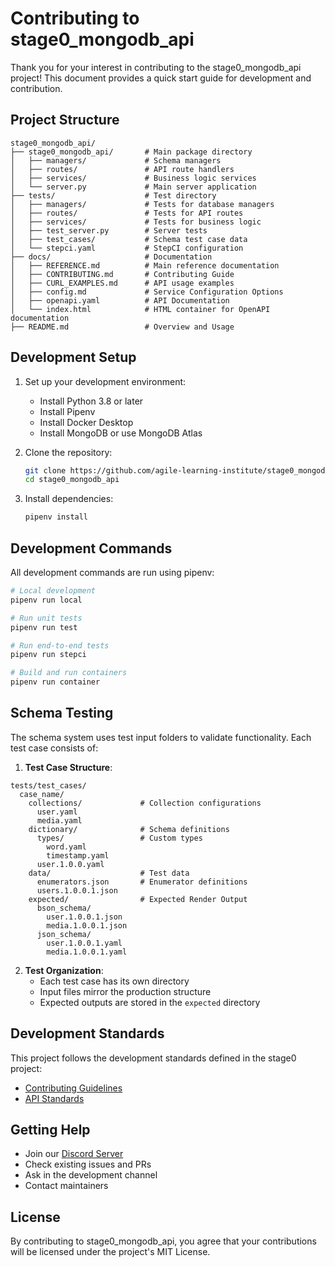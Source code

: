 # Contributing to stage0_mongodb_api

Thank you for your interest in contributing to the stage0_mongodb_api project! This document provides a quick start guide for development and contribution.

## Project Structure

```
stage0_mongodb_api/
├── stage0_mongodb_api/       # Main package directory
│   ├── managers/             # Schema managers
│   ├── routes/               # API route handlers
│   ├── services/             # Business logic services
│   └── server.py             # Main server application
├── tests/                    # Test directory
│   ├── managers/             # Tests for database managers
│   ├── routes/               # Tests for API routes
│   ├── services/             # Tests for business logic
│   ├── test_server.py        # Server tests
│   ├── test_cases/           # Schema test case data
│   └── stepci.yaml           # StepCI configuration
├── docs/                     # Documentation
│   ├── REFERENCE.md          # Main reference documentation
│   ├── CONTRIBUTING.md       # Contributing Guide
│   ├── CURL_EXAMPLES.md      # API usage examples
│   ├── config.md             # Service Configuration Options
│   ├── openapi.yaml          # API Documentation
│   └── index.html            # HTML container for OpenAPI documentation
├── README.md                 # Overview and Usage
```

## Development Setup

1. Set up your development environment:
   - Install Python 3.8 or later
   - Install Pipenv
   - Install Docker Desktop
   - Install MongoDB or use MongoDB Atlas

2. Clone the repository:
   ```bash
   git clone https://github.com/agile-learning-institute/stage0_mongodb_api.git
   cd stage0_mongodb_api
   ```

3. Install dependencies:
   ```bash
   pipenv install
   ```

## Development Commands

All development commands are run using pipenv:

```bash
# Local development
pipenv run local

# Run unit tests
pipenv run test

# Run end-to-end tests
pipenv run stepci

# Build and run containers
pipenv run container
```

## Schema Testing

The schema system uses test input folders to validate functionality. Each test case consists of:

1. **Test Case Structure**:
```
tests/test_cases/
  case_name/
    collections/             # Collection configurations
      user.yaml              
      media.yaml             
    dictionary/              # Schema definitions
      types/                 # Custom types
        word.yaml
        timestamp.yaml
      user.1.0.0.yaml        
    data/                    # Test data
      enumerators.json       # Enumerator definitions
      users.1.0.0.1.json     
    expected/                # Expected Render Output
      bson_schema/
        user.1.0.0.1.json    
        media.1.0.0.1.json   
      json_schema/
        user.1.0.0.1.yaml    
        media.1.0.0.1.yaml   
```

2. **Test Organization**:
   - Each test case has its own directory
   - Input files mirror the production structure
   - Expected outputs are stored in the `expected` directory

## Development Standards

This project follows the development standards defined in the stage0 project:

- [Contributing Guidelines](https://github.com/agile-learning-institute/stage0/blob/main/developer_edition/docs/contributing.md)
- [API Standards](https://github.com/agile-learning-institute/stage0/blob/main/developer_edition/docs/api-standards.md)

## Getting Help

- Join our [Discord Server](https://discord.gg/agile-learning-institute)
- Check existing issues and PRs
- Ask in the development channel
- Contact maintainers

## License

By contributing to stage0_mongodb_api, you agree that your contributions will be licensed under the project's MIT License. 